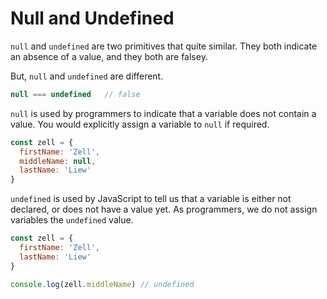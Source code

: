 # Null and Undefined

`null` and `undefined` are two primitives that quite similar. They both indicate an absence of a value, and they both are falsey.

But, `null` and `undefined` are different.

```js
null === undefined   // false
```

`null` is used by programmers to indicate that a variable does not contain a value. You would explicitly assign a variable to `null` if required.

```js
const zell = {
  firstName: 'Zell',
  middleName: null,
  lastName: 'Liew'
}
```

`undefined` is used by JavaScript to tell us that a variable is either not declared, or does not have a value yet. As programmers, we do not assign variables the `undefined` value.

```js
const zell = {
  firstName: 'Zell',
  lastName: 'Liew'
}

console.log(zell.middleName) // undefined
```

